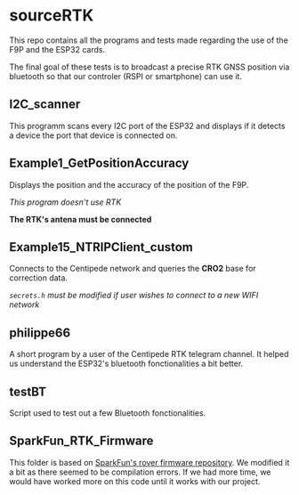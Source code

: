 # sourceRTK

This repo contains all the programs and tests made regarding the use of the F9P and the ESP32 cards. 

The final goal of these tests is to broadcast a precise RTK GNSS position via bluetooth so that our controler (RSPI or smartphone) can use it.

## I2C_scanner

This programm scans every I2C port of the ESP32 and displays if it detects a device the port that device is connected on.

## Example1_GetPositionAccuracy

Displays the position and the accuracy of the position of the F9P. 

*This program doesn't use RTK*

**The RTK's antena must be connected**

## Example15_NTRIPClient_custom

Connects to the Centipede network and queries the **CRO2** base for correction data.

*`secrets.h` must be modified if user wishes to connect to a new WIFI network*

## philippe66

A short program by a user of the Centipede RTK telegram channel. It helped us understand the ESP32's bluetooth fonctionalities a bit better.

## testBT

Script used to test out a few Bluetooth fonctionalities.

## SparkFun_RTK_Firmware

This folder is based on [SparkFun's rover firmware repository](https://github.com/sparkfun/SparkFun_RTK_Firmware). We modified it a bit as there seemed to be compilation errors. If we had more time, we would have worked more on this code until it works with our project.